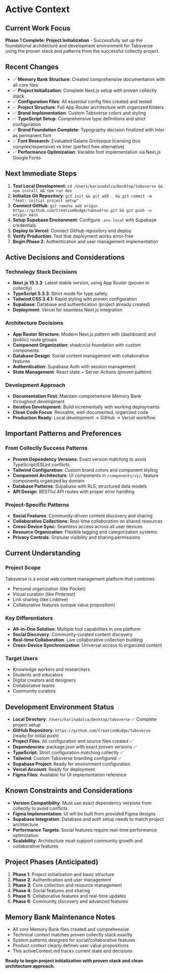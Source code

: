 # Active Context

## Current Work Focus
**Phase 1 Complete: Project Initialization** - Successfully set up the foundational architecture and development environment for Tabsverse using the proven stack and patterns from the successful collectly project.

## Recent Changes
- ✅ **Memory Bank Structure**: Created comprehensive documentation with all core files
- ✅ **Project Initialization**: Complete Next.js setup with proven collectly stack
- ✅ **Configuration Files**: All essential config files created and tested
- ✅ **Project Structure**: Full App Router architecture with organized folders
- ✅ **Brand Implementation**: Custom Tabsverse colors and styling
- ✅ **TypeScript Setup**: Comprehensive type definitions and strict configuration
- ✅ **Brand Foundation Complete**: Typography decision finalized with Inter as permanent font
- ✅ **Font Research**: Evaluated Galano Grotesque licensing (too complex/expensive) vs Inter (perfect free alternative)
- ✅ **Performance Optimization**: Variable font implementation via Next.js Google Fonts

## Next Immediate Steps
1. **Test Local Development**: `cd /Users/karinadalca/Desktop/tabsverse && npm install && npm run dev`
2. **Initialize Git Repository**: `git init && git add . && git commit -m "feat: initial project setup"`
3. **Connect GitHub**: `git remote add origin https://github.com/CreativeNudge/tabsverse.git && git push -u origin main`
4. **Setup Supabase Environment**: Configure `.env.local` with Supabase credentials
5. **Deploy to Vercel**: Connect GitHub repository and deploy
6. **Verify Production**: Test that deployment works error-free
7. **Begin Phase 2**: Authentication and user management implementation

## Active Decisions and Considerations

### Technology Stack Decisions
- **Next.js 15.3.3**: Latest stable version, using App Router (proven in collectly)
- **TypeScript 5.3.3**: Strict mode for type safety
- **Tailwind CSS 3.4.1**: Rapid styling with proven configuration
- **Supabase**: Database and authentication (project already created)
- **Deployment**: Vercel for seamless Next.js integration

### Architecture Decisions
- **App Router Structure**: Modern Next.js pattern with (dashboard) and (public) route groups
- **Component Organization**: shadcn/ui foundation with custom components
- **Database Design**: Social content management with collaborative features
- **Authentication**: Supabase Auth with session management
- **State Management**: React state + Server Actions (proven pattern)

### Development Approach
- **Documentation First**: Maintain comprehensive Memory Bank throughout development
- **Iterative Development**: Build incrementally with working deployments
- **Clean Code Focus**: Reusable, well-documented, organized code
- **Production Ready**: Local development → GitHub → Vercel workflow

## Important Patterns and Preferences

### From Collectly Success Patterns
- **Proven Dependency Versions**: Exact version matching to avoid TypeScript/ESLint conflicts
- **Tailwind Configuration**: Custom brand colors and component styling
- **Component Architecture**: UI components in `/components/ui/`, feature components organized by domain
- **Database Patterns**: Supabase with RLS, structured data models
- **API Design**: RESTful API routes with proper error handling

### Project-Specific Patterns
- **Social Features**: Community-driven content discovery and sharing
- **Collaborative Collections**: Real-time collaboration on shared resources
- **Cross-Device Sync**: Seamless access across all user devices
- **Resource Organization**: Flexible tagging and categorization systems
- **Privacy Controls**: Granular visibility and sharing permissions

## Current Understanding

### Project Scope
Tabsverse is a social web content management platform that combines:
- Personal organization (like Pocket)
- Visual curation (like Pinterest)
- Link sharing (like Linktree)
- Collaborative features (unique value proposition)

### Key Differentiators
- **All-in-One Solution**: Multiple tool capabilities in one platform
- **Social Discovery**: Community-curated content discovery
- **Real-time Collaboration**: Live collaborative collection building
- **Cross-Device Synchronization**: Universal access to organized content

### Target Users
- Knowledge workers and researchers
- Students and educators
- Digital creators and designers
- Collaborative teams
- Community curators

## Development Environment Status
- **Local Directory**: `/Users/karinadalca/Desktop/tabsverse` ✅ Complete project setup
- **GitHub Repository**: `https://github.com/CreativeNudge/tabsverse` (ready for initial push)
- **Project Files**: All configuration and source files created ✅
- **Dependencies**: package.json with exact proven versions ✅
- **TypeScript**: Strict configuration matching collectly ✅
- **Tailwind**: Custom Tabsverse branding configured ✅
- **Supabase Project**: Ready for environment configuration
- **Vercel Account**: Ready for deployment
- **Figma Files**: Available for UI implementation reference

## Known Constraints and Considerations
- **Version Compatibility**: Must use exact dependency versions from collectly to avoid conflicts
- **Figma Implementation**: UI will be built from provided Figma designs
- **Supabase Integration**: Database and auth setup needs to match project architecture
- **Performance Targets**: Social features require real-time performance optimization
- **Scalability**: Architecture must support community growth and collaborative features

## Project Phases (Anticipated)
1. **Phase 1**: Project initialization and basic structure
2. **Phase 2**: Authentication and user management
3. **Phase 3**: Core collection and resource management
4. **Phase 4**: Social features and sharing
5. **Phase 5**: Collaborative features and real-time updates
6. **Phase 6**: Community discovery and advanced features

## Memory Bank Maintenance Notes
- All core Memory Bank files created and comprehensive
- Technical context matches proven collectly stack exactly
- System patterns designed for social/collaborative features
- Product context clearly defines user value propositions
- This activeContext.md tracks current state and decisions

**Ready to begin project initialization with proven stack and clean architecture approach.**

